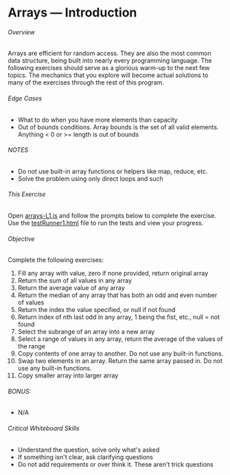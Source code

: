 # Arrays &mdash; Introduction


###### Overview

Arrays are efficient for random access.  They are also the most common data structure,
 being built into nearly every programming language.  The following exercises should
 serve as a glorious warm-up to the next few topics.  The mechanics that you explore
 will become actual solutions to many of the exercises through the rest of this 
 program.


###### Edge Cases

 * What to do when you have more elements than capacity
 * Out of bounds conditions.  Array bounds is the set of all valid elements.  Anything < 0 or >= length is out of bounds


###### NOTES

 * Do not use built-in array functions or helpers like map, reduce, etc.
 * Solve the problem using only direct loops and such
 

###### This Exercise

Open [arrays-L1.js](ES6/src/arrays-L1.js) and follow the prompts below to complete the exercise.  Use 
 the [testRunner1.html](ES6/tests/testRunner1.html) file to run the tests and view your progress.


###### Objective

Complete the following exercises:

 1. Fill any array with value, zero if none provided, return original array
 2. Return the sum of all values in any array
 3. Return the average value of any array
 4. Return the median of any array that has both an odd and even number of values
 5. Return the index the value specified, or null if not found
 6. Return index of nth last odd in any array, 1 being the fist, etc., null = not found
 7. Select the subrange of an array into a new array
 8. Select a range of values in any array, return the average of the values of the range
 9. Copy contents of one array to another.  Do not use any built-in functions.
 10. Swap two elements in an array.  Return the same array passed in.  Do not use any built-in functions.
 11. Copy smaller array into larger array


###### BONUS:

 * N/A


###### Critical Whiteboard Skills

 * Understand the question, solve only what's asked
 * If something isn't clear, ask clarifying questions
 * Do not add requirements or over think it.  These aren't trick questions
 

 